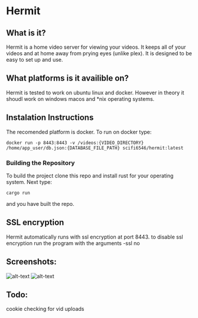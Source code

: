 # Hermit
## What is it?
Hermit is a home video server for viewing your videos. It keeps all of your videos and at home 
away from prying eyes (unlike plex). It is designed to be easy to set up and use.
## What platforms is it availible on?
Hermit is tested to work on ubuntu linux and docker. However in theory it shoudl work on windows macos and *nix operating systems.
## Instalation Instructions
The recomended platform is docker. To run on docker type: 

```docker run -p 8443:8443 -v /videos:{VIDEO_DIRECTORY} /home/app_user/db.json:{DATABASE_FILE_PATH} scifi6546/hermit:latest```
### Building the Repository


To build the project clone this repo and install rust for your operating system.
Next type: 

```cargo run```

and you have built the repo.
## SSL encryption
Hermit automatically runs with ssl encryption at port 8443. to disable ssl encryption run the program
with the arguments -ssl no
## Screenshots:
![alt-text](screenshots/login.png)
![alt-text](screenshots/videos.png)
## Todo:
cookie checking for vid uploads
